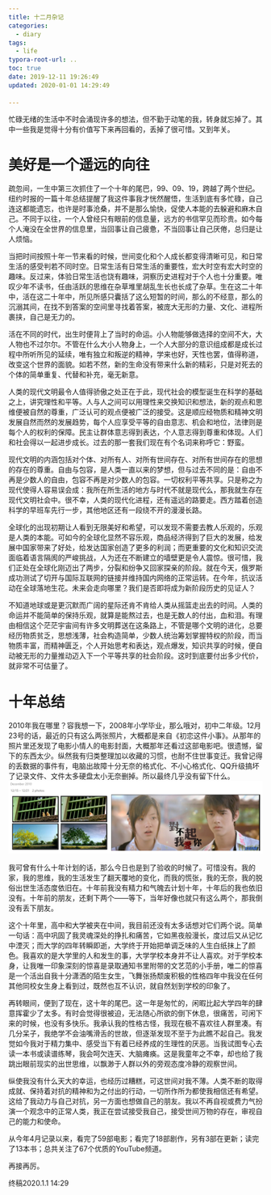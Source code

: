 ```yaml
---
title: 十二月杂记
categories:
  - diary
tags:
  - life
typora-root-url: ..
toc: true
date: 2019-12-11 19:26:49
updated: 2020-01-01 14:29:49

---
```


忙碌无绪的生活中不时会涌现许多的想法，但不勤于动笔的我，转身就忘掉了。其中一些我是觉得十分有价值写下来再回看的，丢掉了很可惜。又到年关。

<!--more-->

# 美好是一个遥远的向往

疏忽间，一生中第三次抓住了一个十年的尾巴，99、09、19，跨越了两个世纪。纽约时报的一篇十年总结提醒了我这件事我才恍然醒悟，生活到底有多忙碌，自己连这都能遗忘，也许是时事沧桑，并不是那么愉快，促使人本能的去躲避和麻木自己。不同于以往，一个人曾经只有眼前的信息量，远方的书信罕见而珍贵。如今每个人淹没在全世界的信息里，当回事让自己疲惫，不当回事让自己厌倦，总归是让人烦恼。

当把时间按照十年一节来看的时候，世间变化和个人成长都变得清晰可见，和日常生活的感受判若不同时空。日常生活有日常生活的重要性，宏大时空有宏大时空的趣味。反过来，体验日常生活也饶有趣味，洞察历史进程对于个人也十分重要。唯叹少年不读书，任由活跃的思维在杂草堆里胡乱生长也长成了杂草。生在这二十年中，活在这二十年中，所见所感只囊括了这么短暂的时间，那么的不经意，那么的沉溺其间，在找不到答案的空间里寻找着答案，被庞大无形的力量、文化、进程所裹挟，自己是无力的。

活在不同的时代，出生时便背上了当时的命运。小人物能够做选择的空间不大，大人物也不过尔尔。不管在什么大小人物身上，一个人大部分的意识组成都是成长过程中所听所见的延续，唯有独立和叛逆的精神，学来也好，天性也罢，值得称道，改变这个世界的面貌。如若不然，新的生命没有带来什么新的精彩，只是对死去的个体的简单重复、代替和补充，毫无新意。

人类的现代文明最令人值得骄傲之处正在于此，现代社会的模型诞生在科学的基础之上，讲究理性和平等。人与人之间可以用理性来交换知识和想法，新的观点和思维便被自然的尊重，广泛认可的观点便被广泛的接受。这是顺应经物质和精神文明发展自然而然的发展趋势，每个人应享受平等的自由意志、机会和地位，法律则是每个人的权利的保障。民主让群体意志得到表达，个人意志得到尊重和体现。人们和社会得以一起进步成长。过去的那一套我们现在有个名词来称呼它：野蛮。

现代文明的内涵包括对个体、对所有人、对所有世间存在、对所有世间存在的思想的存在的尊重。自由与包容，是人类一直以来的梦想，但与过去不同的是：自由不再是少数人的自由，包容不再是对少数人的包容。一切权利平等共享。只是称之为现代使得人容易误会成：我所在所生活的地方与时代不就是现代么，那我就生存在现代文明社会中。很不幸，人类的现代化进程，还有遥远的路要走。西方踏着创造科学的早班车先行一步，其他地区还有一段绕不开的漫漫长路。

全球化的出现初期让人看到无限美好和希望，可以发现不需要去教人乐观的，乐观是人类的本能。可如今的全球化显然不容乐观，商品经济得到了巨大的发展，给发展中国家带来了好处，给发达国家创造了更多的利润；而更重要的文化和知识交流面临着语言隔阂的严峻挑战，人为还在不断建立的墙壁更是令人震惊。很可惜，我们正处在全球化刚迈出了两步，分裂和纷争又回家探亲的阶段。就在今天，俄罗斯成功测试了切开与国际互联网的链接并维持国内网络的正常运转。在今年，抗议活动在全球落地生花。未来会走向哪里？我们是否即将成为新阶段历史的见证人？

不知道地球或是更沉默而广阔的星际还肯不肯给人类从摇篮走出去的时间。人类的命运并不能简单的保持乐观，就算是能熬过去，也是无数人的付出，血和泪。有理由相信这个茫茫宇宙间有许多文明葬送在这条路上，不管是哪个文明的进化，总要经历物质贫乏，思想浅薄，社会构造简单，少数人统治筹划掌握特权的阶段，而当物质丰富，而精神匮乏，个人开始思考和表达，观点爆发，知识共享的时候，便自动被无形的力量推动迈入下一个平等共享的社会阶段。这时到底要付出多少代价，就非常不可估量了。

# 十年总结

2010年我在哪里？容我想一下，2008年小学毕业，那么哦对，初中二年级。12月23号的话，最近的只有这么两张照片，大概都是来自《初恋这件小事》。从那年的照片里还发现了电影小情人的电影封面，大概那年还看过这部电影吧。很遗憾，留下的东西太少。纵然我有归类整理加以收藏的习惯，也耐不住世事变迁。我曾记得的丢数据的事件有，电脑出故障十分无奈的格式化、不小心格式化、QQ升级搞坏了记录文件、文件太多硬盘太小无奈删掉。所以最终几乎没有留下什么。![留存至今的两张图片](/images/image-20191223190457653.png)

我可曾有什么十年计划的话，那么今日也是到了验收的时候了。可惜没有。我的家，我的思维，我的生活发生了翻天覆地的变化，而我的慌张，我的无奈，我的脱俗出世生活态度依旧在。十年前我没有精力和气魄去计划十年，十年后的我也依旧没有。十年前的朋友，还剩下两个——等下，当年好像也就只有这么两个，那我倒没有丢下朋友。

这个十年里，高中和大学被夹在中间，我目前还没有太多话想对它们两个说。简单一句话：高中巩固了我灵魂深处的挣扎和痛苦，它如黑夜般漫长，度过后又从记忆中湮灭；而大学的四年转瞬即逝，大学终于开始把单调乏味的人生白纸抹上了颜色。我喜欢的是大学里的人和发生的事，大学学校本身并不让人喜欢。对于学校本身，让我唯一印象深刻的惊喜是录取通知书里附带的文艺范的小手册，唯二的惊喜是一个活出自我十分潇洒的陌生女生，飞舞张扬颓废积极的性格四年中我没在任何其他同校女生身上看到过，既然也互不认识，就自然划到学校的印象了。

再转眼间，便到了现在，这十年的尾巴。这一年是匆忙的，闲暇比起大学四年的肆意挥霍少了太多。有时会觉得很被迫，无法随心所欲的倒下休息，很痛苦，可闲下来的时候，也没有多快乐。我承认我的性格古怪，我现在极不喜欢往人群里凑。有几分呆子，我绝学不会油嘴滑舌的世故，但逐渐发现不至于为此瞧不起自己。我发觉如今我对于精力集中、感受当下有着已经养成的生理性的厌恶。当我试图专心去读一本书或读谱练琴，我会呵欠连天、大脑瘫痪。这是我童年之不幸，却也给了我跳出眼前现实的出世思维，以飘渺于人群以外的旁观态度冷静的观察世间。

纵使我没有什么天大的幸运，也经历过糟糕，可这世间对我不薄。人类不断的取得成就、保持着对抗的精神和为之付出的行动，一切所作所为都使我相信还有希望。这给了我动力与自己对抗，另一方面也想做自己的朋友。我以不再自视或费力气扮演一个观念中的正常人类，我正在尝试接受我自己，接受世间万物的存在，审视自己的能力和使命。

从今年4月记录以来，看完了59部电影；看完了18部剧作，另有3部在更新；读完了13本书；总共关注了67个优质的YouTube频道。

再接再厉。

终稿2020.1.1 14:29